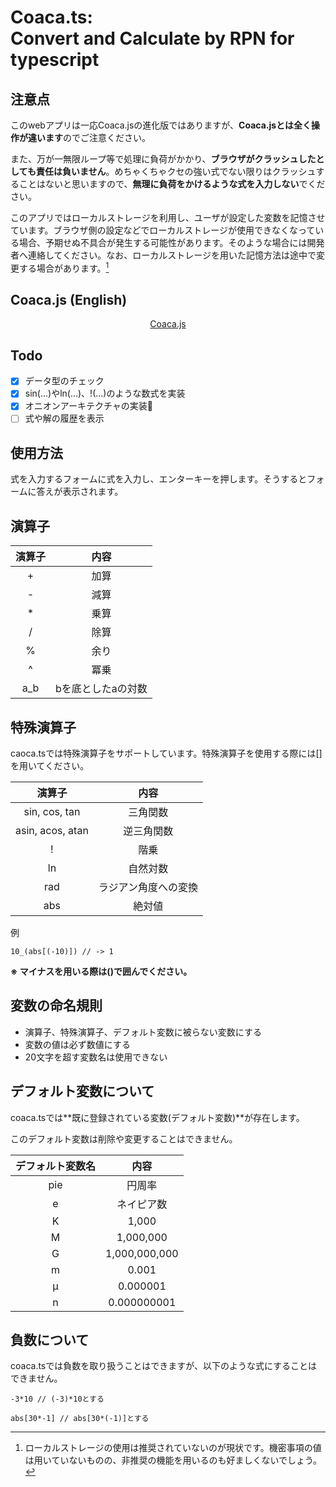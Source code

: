 # Coaca.ts:<br>Convert and Calculate by RPN for typescript

## 注意点
このwebアプリは一応Coaca.jsの進化版ではありますが、**Coaca.jsとは全く操作が違います**のでご注意ください。

また、万が一無限ループ等で処理に負荷がかかり、**ブラウザがクラッシュしたとしても責任は負いません**。めちゃくちゃクセの強い式でない限りはクラッシュすることはないと思いますので、**無理に負荷をかけるような式を入力しない**でください。

このアプリではローカルストレージを利用し、ユーザが設定した変数を記憶させています。ブラウザ側の設定などでローカルストレージが使用できなくなっている場合、予期せぬ不具合が発生する可能性があります。そのような場合には開発者へ連絡してください。なお、ローカルストレージを用いた記憶方法は途中で変更する場合があります。[^1]

## Coaca.js (English)
<div align="center">
  <a href="https://github.com/poyuaki/CoaCa.js">Coaca.js</a>
</div>

## Todo
- [x] データ型のチェック
- [x] sin(...)やln(...)、!(...)のような数式を実装
- [x] オニオンアーキテクチャの実装🧅
- [ ] 式や解の履歴を表示

## 使用方法
式を入力するフォームに式を入力し、エンターキーを押します。そうするとフォームに答えが表示されます。

## 演算子

| 演算子 | 内容 |
:---:|:---:
| + | 加算 |
| - | 減算 |
| * | 乗算 |
| / | 除算 |
| % | 余り |
| ^ | 冪乗 |
| a_b | bを底としたaの対数 |

## 特殊演算子

caoca.tsでは特殊演算子をサポートしています。特殊演算子を使用する際には[]を用いてください。

| 演算子 | 内容 |
:---:|:---:
| sin, cos, tan | 三角関数 |
| asin, acos, atan | 逆三角関数 |
| ! | 階乗 |
| ln | 自然対数 |
| rad | ラジアン角度への変換 |
| abs | 絶対値 |

例
```
10_(abs[(-10)]) // -> 1
```

**※ マイナスを用いる際は()で囲んでください。**

## 変数の命名規則
- 演算子、特殊演算子、デフォルト変数に被らない変数にする
- 変数の値は必ず数値にする
- 20文字を超す変数名は使用できない

## デフォルト変数について
coaca.tsでは**既に登録されている変数(デフォルト変数)**が存在します。

このデフォルト変数は削除や変更することはできません。

| デフォルト変数名 | 内容 |
| :-------: | :-------: |
| pie | 円周率  |
| e | ネイピア数 |
| K | 1,000 |
| M | 1,000,000 |
| G | 1,000,000,000 |
| m | 0.001 |
| μ | 0.000001 |
| n | 0.000000001 |

## 負数について
coaca.tsでは負数を取り扱うことはできますが、以下のような式にすることはできません。

```
-3*10 // (-3)*10とする

abs[30*-1] // abs[30*(-1)]とする
```

[^1]: ローカルストレージの使用は推奨されていないのが現状です。機密事項の値は用いていないものの、非推奨の機能を用いるのも好ましくないでしょう。
